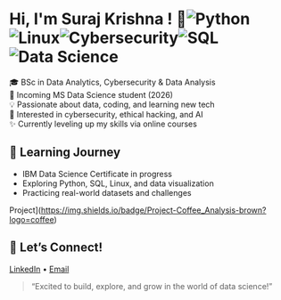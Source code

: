 # Hi, I'm Suraj Krishna ! 👋![Python](https://img.shields.io/badge/Python-3776AB?style=for-the-badge&logo=python&logoColor=white)![Linux](https://img.shields.io/badge/Linux-FCC624?style=for-the-badge&logo=linux&logoColor=black)![Cybersecurity](https://img.shields.io/badge/Cybersecurity-2E3440?style=for-the-badge&logo=hackthebox&logoColor=green)![SQL](https://img.shields.io/badge/SQL-4479A1?style=for-the-badge&logo=postgresql&logoColor=white)![Data Science](https://img.shields.io/badge/Data_Science-FFA500?style=for-the-badge)

🎓 BSc in Data Analytics, Cybersecurity & Data Analysis  
🚀 Incoming MS Data Science student (2026)  
💡 Passionate about data, coding, and learning new tech  
🔐 Interested in cybersecurity, ethical hacking, and AI  
✨ Currently leveling up my skills via online courses

## 🌱 Learning Journey
- IBM Data Science Certificate in progress
- Exploring Python, SQL, Linux, and data visualization
- Practicing real-world datasets and challenges

 Project](https://img.shields.io/badge/Project-Coffee_Analysis-brown?logo=coffee)


## 🤝 Let’s Connect!
[LinkedIn](https://www.linkedin.com/in/sooraj-krishna-629ab5226) • [Email](mailto:soorajkrishna110@gmail.com)

> “Excited to build, explore, and grow in the world of data science!”
